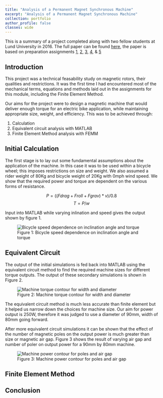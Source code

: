 ```yaml
---
title: "Analysis of a Permanent Magnet Synchronous Machine"
excerpt: "Analysis of a Permanent Magnet Synchronous Machine"
collection: portfolio
author_profile: false
classes: wide
---
```

This is a summary of a project completed along with two fellow students at Lund University in 2016. The full paper can be found [here](/assets/papers/analysis-permanent-magnet.pdf), the paper is based on preparation assignments [1](/assets/papers/EIEN20-1.pdf), [2](/assets/papers/EIEN20-2.pdf), [3](/assets/papers/EIEN20-3.pdf), [4](/assets/papers/EIEN20-4.pdf), & [5](/assets/papers/EIEN20-5.pdf)  

## Introduction
This project was a technical feasability study on magnetic rotors, their qualities and restrictions. It was the first time I had encountered most of the mechanical terms, equations and methods laid out in the assignments for this module, including the Finite Element Method.  

Our aims for the project were to design a magnetic machine that would deliver enough torque for an electric bike application, while maintaining appropriate size, weight, and efficiency. This was to be achieved through:  

1. Calculation
2. Equivalent circuit analysis with MATLAB
3. Finite Element Method analysis with FEMM

## Initial Calculation
The first stage is to lay out some fundamental assumptions about the application of the machine. In this case it was to be used within a bicycle wheel; this imposes restrictions on size and weight. We also assumed a rider weight of 80Kg and bicycle weight of 20Kg with 0mph wind speed. We show that the required power and torque are dependent on the various forms of resistance.

$$ P = ((Fdrag + Froll + Fgrav) * v) / 0.8 $$
$$ T = P/w $$

Input into MATLAB while varying inlination and speed gives the output shown by figure 1. 

<figure>
  <img src="{{ site.url }}{{ site.baseurl }}/assets/images/p3-torque-requirement.jpg" alt="Bicycle speed dependence on inclination angle and torque">  
  <figcaption>Figure 1: Bicycle speed dependence on inclination angle and torque</figcaption>
</figure> 

## Equivalent Circuit
The output of the initial simulations is fed back into MATLAB using the equivalent circuit method to find the required machine sizes for different torque outputs. The output of these secondary simulations is shown in Figure 2.

<figure>
  <img src="{{ site.url }}{{ site.baseurl }}/assets/images/p3-size-requirement.jpg" alt="Machine torque contour for width and diameter">  
  <figcaption>Figure 2: Machine torque contour for width and diameter</figcaption>
</figure> 

The equivalent circuit method is much less accurate than finite element but it helped us narrow down the choices for machine size. Our aim for power output is 250W, therefore it was judged to use a diameter of 90mm, width of 80mm going forward.  

After more equivalent circuit simulations it can be shown that the effect of the number of magnetic poles on the output power is much greater than size or magnetic air gap. Figure 3 shows the result of varying air gap and number of poler on output power for a 90mm by 80mm machine.  

<figure>
  <img src="{{ site.url }}{{ site.baseurl }}/assets/images/p3-poles-power.jpg" alt="Machine power contour for poles and air gap">  
  <figcaption>Figure 3: Machine power contour for poles and air gap</figcaption>
</figure> 

## Finite Element Method

## Conclusion